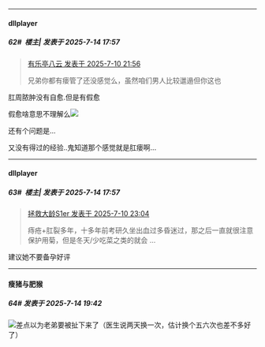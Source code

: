 ﻿
*****

####  dllplayer  
##### 62#         楼主| 发表于 2025-7-14 17:57

<blockquote><a href="httphttps://stage1st.com/2b/forum.php?mod=redirect&amp;goto=findpost&amp;pid=68079362&amp;ptid=2255964" target="_blank">有乐亭八云 发表于 2025-7-10 21:56</a>

兄弟你都有瘘管了还没感觉么，虽然咱们男人比较邋遢但你这也</blockquote>
肛周脓肿没有自愈.但是有假愈

假愈啥意思不理解么<img src="https://static.stage1st.com/image/smiley/face2017/015.png" referrerpolicy="no-referrer">

还有个问题是...

又没有得过的经验..鬼知道那个感觉就是肛瘘啊...

*****

####  dllplayer  
##### 63#         楼主| 发表于 2025-7-14 17:57

<blockquote><a href="httphttps://stage1st.com/2b/forum.php?mod=redirect&amp;goto=findpost&amp;pid=68079635&amp;ptid=2255964" target="_blank">拯救大龄S1er 发表于 2025-7-10 23:04</a>

痔疮+肛裂多年，十多年前考研久坐出血过多昏迷过，那之后一直就很注意保护用菊，但是冬天/少吃菜之类的就会 ...</blockquote>
建议她不要备孕好评


*****

####  瘦猪与肥猴  
##### 64#       发表于 2025-7-14 19:42

<img src="https://static.stage1st.com/image/smiley/face2017/021.png" referrerpolicy="no-referrer">差点以为老弟要被扯下来了（医生说两天换一次，估计换个五六次也差不多好了）

